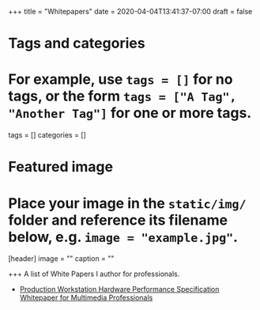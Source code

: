 +++
title = "Whitepapers"
date = 2020-04-04T13:41:37-07:00
draft = false

# Tags and categories
# For example, use `tags = []` for no tags, or the form `tags = ["A Tag", "Another Tag"]` for one or more tags.
tags = []
categories = []

# Featured image
# Place your image in the `static/img/` folder and reference its filename below, e.g. `image = "example.jpg"`.
[header]
image = ""
caption = ""

+++
A list of White Papers I author for professionals. 

- [Production Workstation Hardware Performance Specification Whitepaper for Multimedia Professionals](/documents/Production-Workstation-Hardware-Performance-Specification-for-Adobe-Professionals.pdf)